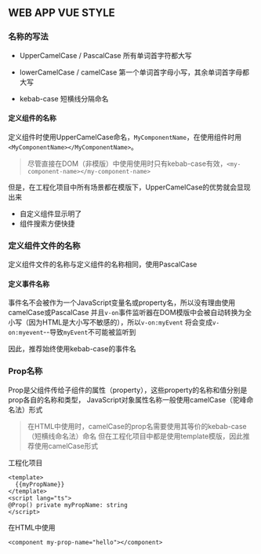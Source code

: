 
## WEB APP VUE STYLE

### 名称的写法

- UpperCamelCase / PascalCase
所有单词首字符都大写

- lowerCamelCase / camelCase
第一个单词首字母小写，其余单词首字母都大写

- kebab-case
短横线分隔命名

#### 定义组件的名称

定义组件时使用UpperCamelCase命名，`MyComponentName`，在使用组件时用`<MyComponentName></MyComponentName>`。

> 尽管直接在DOM（非模版）中使用使用时只有kebab-case有效，`<my-component-name></my-component-name>`

但是，在工程化项目中所有场景都在模版下，UpperCamelCase的优势就会显现出来
- 自定义组件显示明了
- 组件搜索方便快捷

### 定义组件文件的名称

定义组件文件的名称与定义组件的名称相同，使用PascalCase

#### 定义事件名称

事件名不会被作为一个JavaScript变量名或property名，所以没有理由使用camelCase或PascalCase
并且`v-on`事件监听器在DOM模版中会被自动转换为全小写（因为HTML是大小写不敏感的），所以`v-on:myEvent`
将会变成`v-on:myevent`--导致`myEvent`不可能被监听到

因此，推荐始终使用kebab-case的事件名

### Prop名称

Prop是父组件传给子组件的属性（property），这些property的名称和值分别是prop各自的名称和类型，
JavaScript对象属性名称一般使用camelCase（驼峰命名法）形式
> 在HTML中使用时，camelCase的prop名需要使用其等价的kebab-case（短横线命名法）命名
> 但在工程化项目中都是使用template模版，因此推荐使用camelCase形式

工程化项目
```
<template>
  {{myPropName}}
</template>
<script lang="ts">
@Prop() private myPropName: string
</script>
```
在HTML中使用
```
<component my-prop-name="hello"></component>
```
